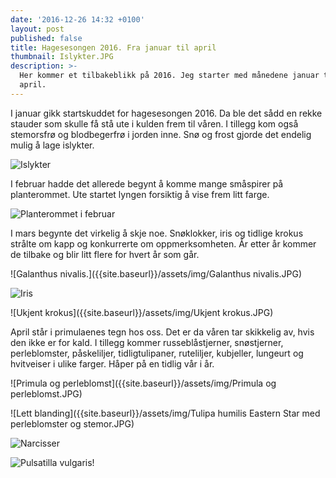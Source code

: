 ```yaml
---
date: '2016-12-26 14:32 +0100'
layout: post
published: false
title: Hagesesongen 2016. Fra januar til april
thumbnail: Islykter.JPG
description: >-
  Her kommer et tilbakeblikk på 2016. Jeg starter med månedene januar til og med
  april.
---
```


I januar gikk startskuddet for hagesesongen 2016.  Da ble det sådd en rekke stauder som skulle få stå ute i kulden frem til våren. I tillegg kom også stemorsfrø og blodbegerfrø i jorden inne. Snø og frost gjorde det endelig mulig å lage islykter.

![Islykter]({{site.baseurl}}/assets/img/Islykter.JPG)

I februar hadde det allerede begynt å komme mange småspirer på planterommet. Ute startet lyngen forsiktig å vise frem litt farge. 

![Planterommet i februar]({{site.baseurl}}/assets/img/Planterommet.JPG)

<!--more-->

I mars begynte det virkelig å skje noe. Snøklokker, iris og tidlige krokus strålte om kapp og konkurrerte om oppmerksomheten. År etter år kommer de tilbake og blir litt flere for hvert år som går. 

![Galanthus nivalis.]({{site.baseurl}}/assets/img/Galanthus nivalis.JPG)

![Iris]({{site.baseurl}}/assets/img/Iris.JPG)

![Ukjent krokus]({{site.baseurl}}/assets/img/Ukjent krokus.JPG)

April står i primulaenes tegn hos oss. Det er da våren tar skikkelig av, hvis den ikke er for kald. I tillegg kommer russeblåstjerner, snøstjerner, perleblomster, påskeliljer, tidligtulipaner, ruteliljer, kubjeller, lungeurt og hvitveiser i ulike farger.  Håper på en tidlig vår i år. 

![Primula og perleblomst]({{site.baseurl}}/assets/img/Primula og perleblomst.JPG)

![Lett blanding]({{site.baseurl}}/assets/img/Tulipa humilis Eastern Star med perleblomster og stemor.JPG)

![Narcisser]({{site.baseurl}}/assets/img/Narcisser.JPG)

![Pulsatilla vulgaris]({{site.baseurl}}/assets/img/Pulsatilla%20vulgaris.JPG)!
